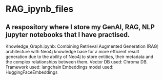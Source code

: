 # RAG_ipynb_files
## A respository where I store my GenAI, RAG, NLP jupyter notebooks that I have practised. 
Knowledge_Graph.ipynb: Combining Retrieval Augmented Generation (RAG) architecture with Neo4j knowledge base for a more efficient result generation due to the ability of Neo4j to store entities, their metadata and the complex relationships between them. Vector DB used: Chroma DB. Framework used: langchain
Embeddings model used: HuggingFaceEmbeddings
